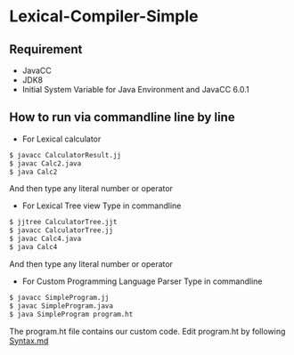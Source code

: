 # Lexical-Compiler-Simple

## Requirement
- JavaCC
- JDK8
- Initial System Variable for Java Environment and JavaCC 6.0.1

## How to run via commandline line by line
- For Lexical calculator
```sh
$ javacc CalculatorResult.jj
$ javac Calc2.java
$ java Calc2
```
And then type any literal number or operator

- For Lexical Tree view
Type in commandline
```sh
$ jjtree CalculatorTree.jjt
$ javacc CalculatorTree.jj
$ javac Calc4.java
$ java Calc4
```
And then type any literal number or operator

- For Custom Programming Language Parser
Type in commandline
```sh
$ javacc SimpleProgram.jj
$ javac SimpleProgram.java
$ java SimpleProgram program.ht
```
The program.ht file contains our custom code.
Edit program.ht by following [Syntax.md](https://github.com/ndtrong17it2/Simple-JavaCC-Parser-Generator/content/SyntaxDocumentation.md)
